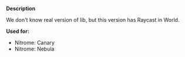 **Description**

We don't know real version of lib, but this version has Raycast in World.

**Used for:**

* Nitrome: Canary
* Nitrome: Nebula